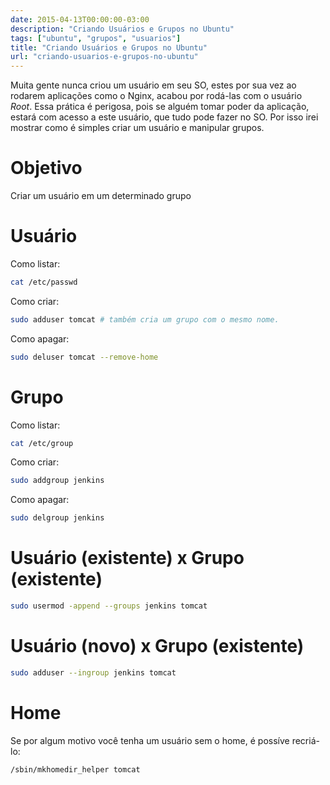 ```yaml
---
date: 2015-04-13T00:00:00-03:00
description: "Criando Usuários e Grupos no Ubuntu"
tags: ["ubuntu", "grupos", "usuarios"]
title: "Criando Usuários e Grupos no Ubuntu"
url: "criando-usuarios-e-grupos-no-ubuntu"
---
```


Muita gente nunca criou um usuário em seu SO, estes por sua vez ao rodarem aplicações como o Nginx, acabou por rodá-las com o usuário *Root*. Essa prática é perigosa, pois se alguém tomar poder da aplicação, estará com acesso a este usuário, que tudo pode fazer no SO. Por isso irei mostrar como é simples criar um usuário e manipular grupos.

# Objetivo

Criar um usuário em um determinado grupo

# Usuário

Como listar:

```bash
cat /etc/passwd
```

Como criar:

```bash
sudo adduser tomcat # também cria um grupo com o mesmo nome.
```

Como apagar:

```bash
sudo deluser tomcat --remove-home
```

# Grupo

Como listar:

```bash
cat /etc/group
```

Como criar:

```bash
sudo addgroup jenkins
```

Como apagar:

```bash
sudo delgroup jenkins
```

# Usuário (existente) x Grupo (existente)

```bash
sudo usermod -append --groups jenkins tomcat
```

# Usuário (novo) x Grupo (existente)

```bash
sudo adduser --ingroup jenkins tomcat
```

# Home

Se por algum motivo você tenha um usuário sem o home, é possíve recriá-lo:

```bash
/sbin/mkhomedir_helper tomcat
```
